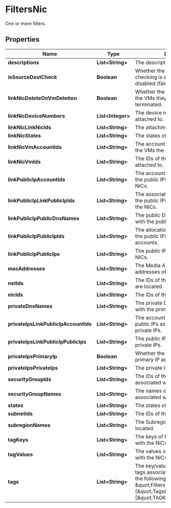

# FiltersNic

One or more filters.

## Properties

| Name | Type | Description | Notes |
|------------ | ------------- | ------------- | -------------|
|**descriptions** | **List&lt;String&gt;** | The descriptions of the NICs. |  [optional] |
|**isSourceDestCheck** | **Boolean** | Whether the source/destination checking is enabled (true) or disabled (false). |  [optional] |
|**linkNicDeleteOnVmDeletion** | **Boolean** | Whether the NICs are deleted when the VMs they are attached to are terminated. |  [optional] |
|**linkNicDeviceNumbers** | **List&lt;Integer&gt;** | The device numbers the NICs are attached to. |  [optional] |
|**linkNicLinkNicIds** | **List&lt;String&gt;** | The attachment IDs of the NICs. |  [optional] |
|**linkNicStates** | **List&lt;String&gt;** | The states of the attachments. |  [optional] |
|**linkNicVmAccountIds** | **List&lt;String&gt;** | The account IDs of the owners of the VMs the NICs are attached to. |  [optional] |
|**linkNicVmIds** | **List&lt;String&gt;** | The IDs of the VMs the NICs are attached to. |  [optional] |
|**linkPublicIpAccountIds** | **List&lt;String&gt;** | The account IDs of the owners of the public IPs associated with the NICs. |  [optional] |
|**linkPublicIpLinkPublicIpIds** | **List&lt;String&gt;** | The association IDs returned when the public IPs were associated with the NICs. |  [optional] |
|**linkPublicIpPublicDnsNames** | **List&lt;String&gt;** | The public DNS names associated with the public IPs. |  [optional] |
|**linkPublicIpPublicIpIds** | **List&lt;String&gt;** | The allocation IDs returned when the public IPs were allocated to their accounts. |  [optional] |
|**linkPublicIpPublicIps** | **List&lt;String&gt;** | The public IPs associated with the NICs. |  [optional] |
|**macAddresses** | **List&lt;String&gt;** | The Media Access Control (MAC) addresses of the NICs. |  [optional] |
|**netIds** | **List&lt;String&gt;** | The IDs of the Nets where the NICs are located. |  [optional] |
|**nicIds** | **List&lt;String&gt;** | The IDs of the NICs. |  [optional] |
|**privateDnsNames** | **List&lt;String&gt;** | The private DNS names associated with the primary private IPs. |  [optional] |
|**privateIpsLinkPublicIpAccountIds** | **List&lt;String&gt;** | The account IDs of the owner of the public IPs associated with the private IPs. |  [optional] |
|**privateIpsLinkPublicIpPublicIps** | **List&lt;String&gt;** | The public IPs associated with the private IPs. |  [optional] |
|**privateIpsPrimaryIp** | **Boolean** | Whether the private IP is the primary IP associated with the NIC. |  [optional] |
|**privateIpsPrivateIps** | **List&lt;String&gt;** | The private IPs of the NICs. |  [optional] |
|**securityGroupIds** | **List&lt;String&gt;** | The IDs of the security groups associated with the NICs. |  [optional] |
|**securityGroupNames** | **List&lt;String&gt;** | The names of the security groups associated with the NICs. |  [optional] |
|**states** | **List&lt;String&gt;** | The states of the NICs. |  [optional] |
|**subnetIds** | **List&lt;String&gt;** | The IDs of the Subnets for the NICs. |  [optional] |
|**subregionNames** | **List&lt;String&gt;** | The Subregions where the NICs are located. |  [optional] |
|**tagKeys** | **List&lt;String&gt;** | The keys of the tags associated with the NICs. |  [optional] |
|**tagValues** | **List&lt;String&gt;** | The values of the tags associated with the NICs. |  [optional] |
|**tags** | **List&lt;String&gt;** | The key/value combination of the tags associated with the NICs, in the following format: &amp;quot;Filters&amp;quot;:{&amp;quot;Tags&amp;quot;:[&amp;quot;TAGKEY&#x3D;TAGVALUE&amp;quot;]}. |  [optional] |




